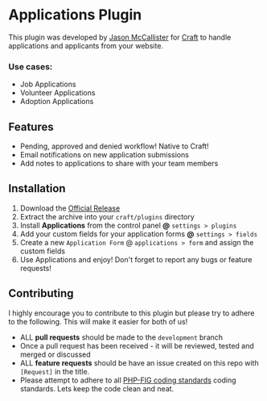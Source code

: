 # Applications Plugin

This plugin was developed by [Jason McCallister][developer] for [Craft][craftcms] to handle applications and applicants from your website.

### Use cases:

- Job Applications
- Volunteer Applications
- Adoption Applications

## Features

- Pending, approved and denied workflow! Native to Craft!
- Email notifications on new application submissions
- Add notes to applications to share with your team members

## Installation

1. Download the [Official Release][release]
2. Extract the archive into your `craft/plugins` directory
3. Install **Applications** from the control panel **@** `settings > plugins`
4. Add your custom fields for your application forms **@** `settings > fields`
5. Create a new `Application Form` @ `applications > form` and assign the custom fields
6. Use Applications and enjoy! Don't forget to report any bugs or feature requests!

## Contributing

I highly encourage you to contribute to this plugin but please try to adhere to the following. This will make it easier for both of us!

- ALL **pull requests** should be made to the `development` branch
- Once a pull request has been received - it will be reviewed, tested and merged or discussed
- ALL **feature requests** should be have an issue created on this repo with `[Request]` in the title.
- Please attempt to adhere to all [PHP-FIG coding standards](https://github.com/php-fig/fig-standards/tree/master/accepted) coding standards. Lets keep the code clean and neat.

[developer]:http://themccallister.com
[twitter]:https://twitter.com/themccallister "@themccallister"
[release]:https://github.com/themccallister/craft.applications/archive/master.zip "Official Release"
[craftcms]:http://buildwithcraft.com "Craft CMS"
[pixelandtonic]:http://pixelandtonic.com "Pixel & Tonic"
